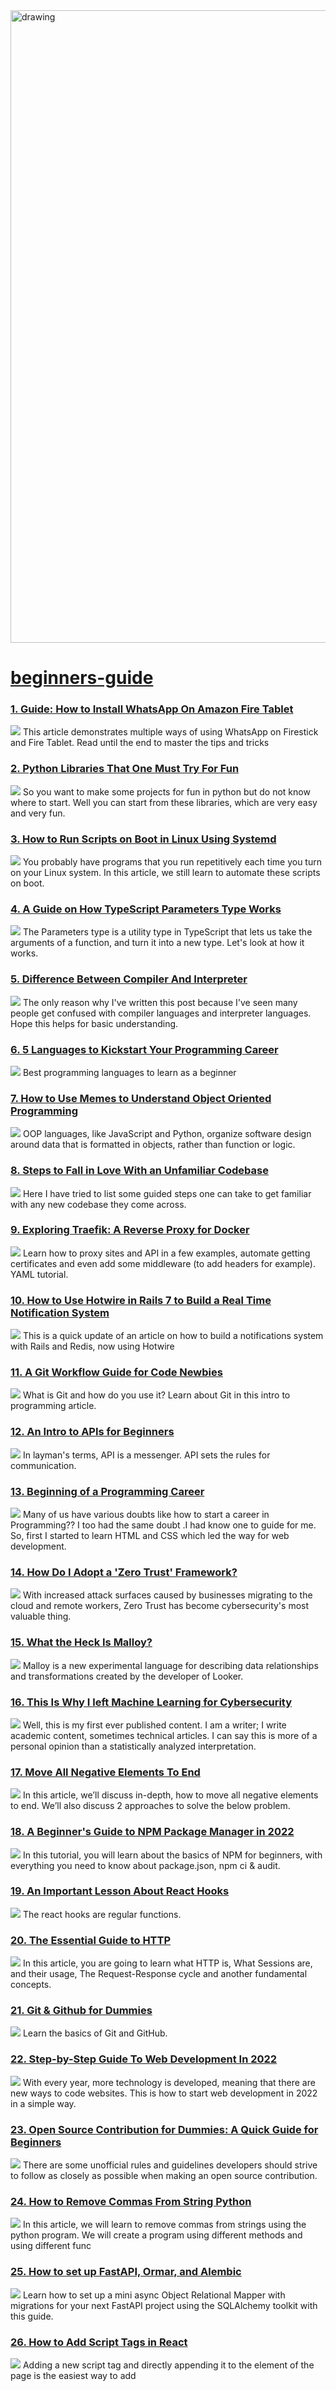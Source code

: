 <img src="https://hackernoon.com/banner-image.png" alt="drawing" width="1012"/>

# [beginners-guide](https://hackernoon.com/tagged/beginners-guide)
### [1. Guide: How to Install WhatsApp On Amazon Fire Tablet](https://hackernoon.com/guide-how-to-install-whatsapp-on-amazon-fire-tablet)
![](https://cdn.hackernoon.com/images/UM0vahDZs0cdlTdUJlczrleocXj1-hl93pn6.jpeg)
This article demonstrates multiple ways of using WhatsApp on Firestick and Fire Tablet. Read until the end to master the tips and tricks

### [2. Python Libraries That One Must Try For Fun](https://hackernoon.com/python-libraries-that-one-must-try-for-fun)
![](https://cdn.hackernoon.com/images/IhwaXpJHotbQjTYSlIjXeTnE7ST2-xv93ijj.jpeg)
So you want to make some projects for fun in python but do not know where to start. Well you can start from these libraries, which are very easy and very fun. 

### [3. How to Run Scripts on Boot in Linux Using Systemd](https://hackernoon.com/how-to-run-scripts-on-boot-in-linux-using-systemd)
![](https://cdn.hackernoon.com/images/fJowWHavL0XT8jKc2lCn9VB199e2-uva3rbh.jpeg)
You probably have programs that you run repetitively each time you turn on your Linux system. In this article, we still learn to automate these scripts on boot.

### [4. A Guide on How TypeScript Parameters Type Works](https://hackernoon.com/a-guide-on-how-typescript-parameters-type-works)
![](https://cdn.hackernoon.com/images/NpN8WH8v6CfA6j7dKAzuoiE5Lit2-2b93ktg.jpeg)
The Parameters type is a utility type in TypeScript that lets us take the arguments of a function, and turn it into a new type. Let's look at how it works.

### [5. Difference Between Compiler And Interpreter ](https://hackernoon.com/difference-between-compiler-and-interpreter-2f3g3yfx)
![](https://cdn.hackernoon.com/drafts/mt1nv2bs3.png)
The only reason why I've written this post because I've seen many people get confused with compiler languages and interpreter languages. Hope this helps for basic understanding. 

### [6. 5 Languages to Kickstart Your Programming Career](https://hackernoon.com/best-programming-languages-to-learn-as-a-beginner)
![](https://cdn.hackernoon.com/images/Ob96Yp8TwHg5X6214eOGP8llXuy1-gb0271g.jpeg)
Best programming languages to learn as a beginner

### [7. How to Use Memes to Understand Object Oriented Programming ](https://hackernoon.com/how-to-use-memes-to-understand-object-oriented-programming)
![](https://cdn.hackernoon.com/images/l8IjwGiKy0f84w69douv81sBfUA2-jva3m4m.jpeg)
OOP languages, like JavaScript and Python, organize software design around data that is formatted in objects, rather than function or logic.

### [8. Steps to Fall in Love With an Unfamiliar Codebase](https://hackernoon.com/steps-to-fall-in-love-with-an-unfamiliar-codebase)
![](https://cdn.hackernoon.com/images/fYccTQOef8SPm5ahUVD4E1NwKuh1-eda3n5x.jpeg)
Here I have tried to list some guided steps one can take to get familiar with any new codebase they come across.

### [9. Exploring Traefik: A Reverse Proxy for Docker](https://hackernoon.com/exploring-traefik-a-reverse-proxy-for-docker)
![](https://cdn.hackernoon.com/images/ZEXO22W1auWOWobkpmnuT1gqiIO2-yg93pbn.jpeg)
Learn how to proxy sites and API in a few examples, automate getting certificates and even add some middleware (to add headers for example). YAML tutorial.

### [10. How to Use Hotwire in Rails 7 to Build a Real Time Notification System](https://hackernoon.com/how-to-use-hotwire-in-rails-7-to-build-a-real-time-notification-system)
![](https://cdn.hackernoon.com/images/eQHzh6rz7ETBHLjs0KzCl1Dooqp2-r393j05.jpeg)
This is a quick update of an article on how to build a notifications system with Rails and Redis, now using Hotwire

### [11. A Git Workflow Guide for Code Newbies](https://hackernoon.com/a-git-workflow-guide-for-code-newbies)
![](https://cdn.hackernoon.com/images/PM9nNoX7cegr2DQOSuSuYP4k6Sd2-1d7z35uq.png)
What is Git and how do you use it? Learn about Git in this intro to programming article.

### [12. An Intro to APIs for Beginners](https://hackernoon.com/an-intro-to-apis-for-beginners-pd4037l2)
![](https://cdn.hackernoon.com/images/uaPC3alJGZYWa8bXdj0MJNXLMDC2-el3335y9.jpeg)
In layman's terms, API is a messenger. API sets the rules for communication.

### [13. Beginning of  a Programming Career](https://hackernoon.com/beginning-of-a-programming-career-yc4a3y9k)
![](https://cdn.hackernoon.com/drafts/1jl3yjo.png)
Many of us have various doubts like how to start a career in Programming?? I too had the same doubt .I had know one to guide for me. So, first I started to learn HTML and CSS which led the way for web development.

### [14. How Do I Adopt a 'Zero Trust'  Framework?](https://hackernoon.com/how-do-i-adopt-the-zero-trust-framework)
![](https://cdn.hackernoon.com/images/M6G22rxQzLTqx37eMqcSVG1Ybvj2-rn93v1k.jpeg)
With increased attack surfaces caused by businesses migrating to the cloud and remote workers, Zero Trust has become cybersecurity's most valuable thing.

### [15. What the Heck Is Malloy?](https://hackernoon.com/what-the-heck-is-malloy)
![](https://cdn.hackernoon.com/images/YmHydCcGCzQzUWBvxb6PtrLtiRg1-ep93l1s.png)
Malloy is a new experimental language for describing data relationships and transformations created by the developer of Looker.

### [16. This Is Why I left Machine Learning for Cybersecurity](https://hackernoon.com/this-is-why-i-left-machine-learning-for-cybersecurity-nhx3z8g)
![](https://firebasestorage.googleapis.com/v0/b/hackernoon-app.appspot.com/o/images%2FdXQWhzkJaPNIsfgin1CWcGchcuY2-m25y317i.jpeg?alt=media&token=202706a5-6993-4691-9931-9b453ac0751e)
Well, this is my first ever published content. I am a writer; I write academic content, sometimes technical articles. I can say this is more of a personal opinion than a statistically analyzed interpretation. 

### [17. Move All Negative Elements To End](https://hackernoon.com/move-all-negative-elements-to-end)
![](https://cdn.hackernoon.com/images/TLXV9U2k5Rgl0vXImGRgveZ1QEm1-pm93oqe.jpeg)
In this article, we’ll discuss in-depth, how to move all negative elements to end. We’ll also discuss 2 approaches to solve the below problem. 

### [18. A Beginner's Guide to NPM Package Manager in 2022](https://hackernoon.com/a-beginners-guide-to-npm-package-manager-in-2022)
![](https://cdn.hackernoon.com/images/RV7pi7rhFfPvU6Z2JzjXQYzBQ3c2-xt93n5o.jpeg)
In this tutorial, you will learn about the basics of NPM for beginners, with everything you need to know about package.json, npm ci & audit.

### [19. An Important Lesson About React Hooks](https://hackernoon.com/an-important-lesson-about-react-hooks)
![](https://cdn.hackernoon.com/images/shN9bGT9UTa4Q1e20wtJrN6azMA3-pya3ilc.jpeg)
The react hooks are regular functions.

### [20. The Essential Guide to HTTP](https://hackernoon.com/the-essential-guide-to-http)
![](https://cdn.hackernoon.com/images/1p27YF7Xt3Oyc7NLefmAScteRfJ2-o73h354h.png)
In this article, you are going to learn what HTTP is, What Sessions are, and their usage, The Request-Response cycle and another fundamental concepts. 

### [21. Git & Github for Dummies](https://hackernoon.com/git-and-github-for-dummies)
![](https://cdn.hackernoon.com/images/hQ098u52DzPm2Y4UITQcQXtLRAk2-8d2535u4.jpeg)
Learn the basics of Git and GitHub.

### [22. Step-by-Step Guide To Web Development In 2022](https://hackernoon.com/step-by-step-guide-to-web-development-in-2022)
![](https://cdn.hackernoon.com/images/6VQht77DCgal6GbDajb8bhrMJdo1-gf036xm.jpeg)
With every year, more technology is developed, meaning that there are new ways to code websites. This is how to start web development in 2022 in a simple way.

### [23. Open Source Contribution for Dummies: A Quick Guide for Beginners](https://hackernoon.com/open-source-contribution-for-dummies-a-quick-gide-for-beginners)
![](https://cdn.hackernoon.com/images/hQ098u52DzPm2Y4UITQcQXtLRAk2-ed036u0.jpeg)
There are some unofficial rules and guidelines developers should strive to follow as closely as possible when making an open source contribution.

### [24. How to Remove Commas From String Python](https://hackernoon.com/how-to-remove-commas-from-string-python)
![](https://cdn.hackernoon.com/images/eQHzh6rz7ETBHLjs0KzCl1Dooqp2-wz93o0y.jpeg)
In this article, we will learn to remove commas from strings using the python program. We will create a program using different methods and using different func

### [25. How to set up FastAPI, Ormar, and Alembic](https://hackernoon.com/how-to-set-up-fastapi-ormar-and-alembic)
![](https://cdn.hackernoon.com/images/M6G22rxQzLTqx37eMqcSVG1Ybvj2-mb233ofq.jpeg)
Learn how to set up a mini async Object Relational Mapper with migrations for your next FastAPI project using the SQLAlchemy toolkit with this guide. 

### [26. How to Add Script Tags in React](https://hackernoon.com/how-to-add-script-tags-in-react)
![](https://cdn.hackernoon.com/images/dNNBDAvxyhdzfKhIWAuPr4PE1Zx1-wb93ldw.jpeg)
Adding a new script tag and directly appending it to the <head> element of the page is the easiest way to add <script> tags in the React app.

### [27. The Complete Web Developer Education Resource List for 2021](https://hackernoon.com/the-complete-web-developer-education-resource-list-for-2021-cs4w338w)
![](https://cdn.hackernoon.com/images/2lCKbVYzfgXONtu7Xpjc3NWBuQr2-dns33kk.jpeg)
This article provides a roadmap and list of great online resources to help you attain the necessary skills to become a great web developer.

### [28. "Code for 15 mins a day" and Other Tips To Become A Better Developer](https://hackernoon.com/code-for-15-mins-a-day-and-other-tips-to-become-a-better-developer-jd7632p2)
![](https://cdn.hackernoon.com/images/2lCKbVYzfgXONtu7Xpjc3NWBuQr2-f81l3200.jpeg)
I've read dozen of articles on how to become a better developer in the past year. So, to share what I've learned, here are 7 ways to become a better developer.

### [29. How to Build a 32-Core Raspberry Pi Cluster From Scratch](https://hackernoon.com/how-to-build-a-32-core-raspberry-pi-cluster-from-scratch)
![](https://cdn.hackernoon.com/images/RLmwLcqcgCQhlcbhuqLdzf7ASis1-3i93owv.jpeg)
How to Build a 32-Core Raspberry Pi Cluster From Scratch

### [30. 10 Fantastic JavaScript Projects for Beginners](https://hackernoon.com/10-fantastic-javascript-projects-for-beginners)
![](https://cdn.hackernoon.com/images/jAe8nDJHWuhNTYfeZVmoqHUgxXz2-4893pmi.jpeg)
Here are 10 Fantastic JavaScript Projects for Beginners.

### [31. How To Become A Machine Learning Practitioner Fast](https://hackernoon.com/how-to-become-a-machine-learning-practitioner-fast)
![](https://cdn.hackernoon.com/images/6AS2LZQ2kqfeGq1d9IpZv3EOcfJ2-cab3jri.jpeg)
Learn machine learning fast in 2022.

### [32. Beginners Guide to Fetch API](https://hackernoon.com/beginners-guide-to-fetch-api-qev31ag)
![](https://cdn.hackernoon.com/images/3nhao37bBEfHA9RTQ0WNVWfXPD02-16p31l9.jpeg)
This is not the same average blog post you have seen on many sites. This is something new and amazing. 

### [33. An Introduction on Arch Linux Pacman for Beginners](https://hackernoon.com/an-introduction-on-arch-linux-pacman-for-beginners)
![](https://cdn.hackernoon.com/images/fJowWHavL0XT8jKc2lCn9VB199e2-hv93rud.jpeg)
Need help learning about Linux's pacman? Look no further. Here's everything you need to know. 

### [34. Vertically Centering Text and HTML Elements With CSS](https://hackernoon.com/vertically-centering-text-and-html-elements-with-css)
![](https://cdn.hackernoon.com/images/NpN8WH8v6CfA6j7dKAzuoiE5Lit2-ji93od7.jpeg)
Learn how to vertically center text and HTML elements with CSS.

### [35. 5 Programming Languages To Kickstart your Software Development Career in 2022](https://hackernoon.com/5-programming-languages-to-kickstart-your-software-development-career-in-2022)
![](https://cdn.hackernoon.com/images/q4jUepDWV5h0iWw9JO2xESWTeNz1-r8138bc.jpeg)
5 Programming Languages To Learn In 2022. Python is in the boom, mainly due to Data Science and Machine Learning.

### [36. Road To Front- End Developer in 2023](https://hackernoon.com/road-to-front-end-developer-in-2023)
![](https://cdn.hackernoon.com/images/UvRFeQfNAHfRmWtHpo94jvssVGG3-tc92k4e.jpeg)
To become a good frontend developer, you must be aware of the importance of frontend development and its role in creating websites and web applications.

### [37. Learning Python Functions By Creating a Simple Project](https://hackernoon.com/learning-python-functions-by-creating-a-simple-project)
![](https://cdn.hackernoon.com/images/whVRkxiEF6MsL8At1v5fkTAL1AF3-bl92cae.jpeg)
Functions are key elements of programming. In the first half of this post, we will explain what Python functions are, how to define them, and how to call them.

### [38. Power Up Your Logging in Node.js](https://hackernoon.com/power-up-your-logging-in-nodejs)
![](https://cdn.hackernoon.com/images/9u6FwQhzjdOYa0Qc5R7bA7IyYAR2-7x93glv.jpeg)
Power up your logging and build good developer habits. As your codebase grows you'll need to debug it more easily and one tool is logging.

### [39. Code Faster: 12 VS Code Shortcuts](https://hackernoon.com/code-faster-12-vs-code-shortcuts)
![](https://cdn.hackernoon.com/images/mAItCJAJYNOm6v8esblAzdtCmmh1-m903nj5.jpeg)
Here are 12 VS code shortcuts to help code faster.

### [40. What Is Cloudwatch Embedded Metrics?](https://hackernoon.com/what-is-cloudwatch-embedded-metrics)
![](https://cdn.hackernoon.com/images/TlU0qyilehYV4XrjqgkglSwSK413-j0a3qqt.jpeg)
I can’t believe not many people are talking about this AWS feature. It’s a game changer!

### [41. Replace the Placeholders in a Text With the Values of the Object](https://hackernoon.com/replace-the-placeholders-in-a-text-with-the-values-of-the-object)
![](https://cdn.hackernoon.com/images/2jqChkrv03exBUgkLrDzIbfM99q2-8u92a9c.jpeg)
Tutorial on how to easily replace 1 line of code placeholder in any text with value of an object.

### [42. Building a Solana Wallet Generator with React](https://hackernoon.com/building-a-solana-wallet-generator-with-react)
![](https://cdn.hackernoon.com/images/i7v7PgAY6gVvOdyUcry2bx970OO2-06d31oh.jpeg)
In this tutorial, we would successfully develop a Solana wallet-generating web application with basic capabilities. 

### [43. Beginner's Guide to Email Marketing ](https://hackernoon.com/beginners-guide-to-email-marketing)
![](https://cdn.hackernoon.com/images/PnIaV6z68NQjYJD8JIsF1ggvvBu2-5da3m9j.jpeg)


### [44. Content Marketing: A Quick Guide for Beginners](https://hackernoon.com/content-marketing-a-quick-guide-for-beginners)
![](https://cdn.hackernoon.com/images/2bL8Ve2IGiP0vEziDpWY80JjirD2-50a385g.jpeg)
Creating effective content is a big challenge for many businesses. Discover how you can create an effective content marketing strategy.

### [45. A Simple Introduction to Arrays In JavaScript](https://hackernoon.com/a-simple-introduction-to-arrays-in-javascript)
![](https://cdn.hackernoon.com/images/MUo6MihNAVUIcUvRBbcToKZ7MKh1-5793p3p.jpeg)
Arrays are one of the most used Data Structures in JavaScript and pretty much any language. 

### [46. DEX's And AMM's Fuel DeFi Growth](https://hackernoon.com/dexs-and-amms-fuel-defi-growth)
![](https://cdn.hackernoon.com/images/0occow2Rm7Zauw41hUhjTOc8N7C2-ga93sng.jpeg)
Further advancements in blockchain technology drive the rise of decentralized financial technology (DFT). 

### [47. How to Find Insecure MongoDB Connection Strings in Public GitHub Repositories](https://hackernoon.com/how-to-find-insecure-mongodb-connection-strings-in-public-github-repositories)
![](https://cdn.hackernoon.com/images/fJowWHavL0XT8jKc2lCn9VB199e2-sg93l3n.jpeg)
A guide on how to protect yourself and your projects while on Github. 

### [48. How to Build a Python Interpreter Inside ChatGPT](https://hackernoon.com/how-to-build-a-python-interpreter-inside-chatgpt)
![](https://cdn.hackernoon.com/images/P7jnq3Kk3PT3VfkxmibYk6Dimgl1-nzl3ovr.png)
You don't need an interpreter anymore!

### [49. How To Learn Ruby on Rails](https://hackernoon.com/how-to-learn-ruby-on-rails-n9163w7x)
![](https://firebasestorage.googleapis.com/v0/b/hackernoon-app.appspot.com/o/images%2FEgZmQfwcdgPufCLcwJmSyMs42r63-1a3q3wkf.jpeg?alt=media&token=18a50d73-def4-4d6e-a58a-6383273942b2)
How to get around in your first Rails projects

### [50. Downloading Data as a File with Alpine.js](https://hackernoon.com/downloading-data-as-a-file-with-alpinejs)
![](https://cdn.hackernoon.com/images/2jqChkrv03exBUgkLrDzIbfM99q2-go929jz.jpeg)
A quick demonstration of using JavaScript to download ad hoc data.

### [51. Write your own E2E Test Scripts for Playwright & Puppeteer](https://hackernoon.com/write-your-own-e2e-test-scripts-for-playwright-and-puppeteer)
![](https://cdn.hackernoon.com/images/LvVvyEgHvdT7kkAl1bHBFqbvkqw2-g293hqd.jpeg)
A few tricks to quickly craft reliable E2E tests with Playwright and Puppeteer

### [52. How to Create a Custom State Management Library With React Hooks and Context API](https://hackernoon.com/how-to-create-a-custom-state-management-library-with-react-hooks-and-context-api)
![](https://cdn.hackernoon.com/images/eQHzh6rz7ETBHLjs0KzCl1Dooqp2-2f93qyg.png)
In this article, I will introduce the React Context API for state management and create a similar solution as Redux without using a third-party library.

### [53. Why Pandas Hinder You From  Perfecting Programming Skills](https://hackernoon.com/why-pandas-hinder-you-from-perfecting-programming-skills-lxd3t28)
![](https://firebasestorage.googleapis.com/v0/b/hackernoon-app.appspot.com/o/images%2FPlkBsmRfexdaQpDwyOBCVClP5au2-5w2522o7.png?alt=media&token=a4928ec8-5711-4836-835d-62f70bccb79f)
Python’s popularity is growing the quickest among programming languages. This means more and more employers are looking for developers, data scientists and analysts that know how to program Python and take advantage of its many open source libraries. If you just started learning Python or are aiming to start anytime soon, then you most probably benefit from checking out the three tips listed in this article. They will speed up your learning process and will help you become a savvy Python developer.

### [54. Getting Started With Rego](https://hackernoon.com/getting-started-with-rego)
![](https://cdn.hackernoon.com/images/ZKUg5ZIgTRdBw449NTWjUdrjwvG3-hu939o9.jpeg)
For engineers that are used to imperative languages like Javascript or Python, Rego can look a bit foreign. Here's a few tips for getting started.

### [55. Experimenting With Sapling, the New Git Client From Meta](https://hackernoon.com/experimenting-with-sapling-the-new-git-client-from-meta)
![](https://cdn.hackernoon.com/images/2jqChkrv03exBUgkLrDzIbfM99q2-r592bz6.jpeg)
Sapling is a new source control system developed by Meta. Working with stacked PRs in sapling is a pleasure. And it works well with GitHub's Review UI. 

### [56. How to Build a Github User Finder App With Next.js & Tailwind CSS](https://hackernoon.com/how-to-build-a-github-user-finder-app-with-nextjs-and-tailwind-css)
![](https://cdn.hackernoon.com/images/Y0kXG115Z7VorP4rguIGxwn3FoD3-gh93mx7.jpeg)
In this project, we are going to build GitHub user Search App using Github API. We will design the UI of the app using Tailwind CSS with Next.js as a framework.

### [57. Why Use the Pressable Component Over the Touchable Components](https://hackernoon.com/why-use-the-pressable-component-over-the-touchable-components)
![](https://cdn.hackernoon.com/images/2jqChkrv03exBUgkLrDzIbfM99q2-5d92ary.jpeg)
A definitive guide on when you should use the Pressable component and when you should (or shouldn't) use the Touchable components.

### [58. 6 Biggest Mistakes With The CSS Grid](https://hackernoon.com/6-biggest-mistakes-with-the-css-grid-d4e3uqu)
![](https://firebasestorage.googleapis.com/v0/b/hackernoon-app.appspot.com/o/images%2FofFClF1MZGehnwNrJGwT3HN0EZ32-lbbm3yt1.webp?alt=media&token=b265385c-3770-4dbd-b5b0-0a84c8b07340)
Introduction

### [59. Understanding Programming Fundamentals: Variables, Operators, Control Structures](https://hackernoon.com/understanding-programming-fundamentals-variables-operators-control-structures)
![](https://cdn.hackernoon.com/images/VBeaKaUetGNuA9E5fogXu3jhgZE2-j392bbl.jpeg)
Fundamental building blocks that one must give emphasized first who is just getting started on learning how to code.

### [60. 3 Free Python Courses For Beginners: 2020 Edition](https://hackernoon.com/3-free-python-courses-for-beginners-2020-edition-j7c23y3u)
![](https://images.unsplash.com/photo-1553470861-71372491e886?ixlib=rb-1.2.1&q=80&fm=jpg&crop=entropy&cs=tinysrgb&w=1080&fit=max&ixid=eyJhcHBfaWQiOjEwMDk2Mn0)
If you are looking for the best Free Python courses that you can use to expand your Python knowledge, you have come to the right place! If you aren’t sure that you are ready to step into the world of Python, be sure to check out the 6 Things To Know Before You Start Learning Python to make sure that you are starting in the right place.


### [61. How to Use Splice in JavaScript: Understanding the Array Method](https://hackernoon.com/how-to-use-splice-in-javascript-understanding-the-array-method)
![](https://cdn.hackernoon.com/images/vJZjNRXjG5OwQ3VPCR4tScyGSEC3-0q93ufn.jpeg)
The splice Javascript Array method changes the content of an array by deleting or replacing an existing element or adding a new element in place.


### [62. Learn the Fundamentals of React JS: A Guide for Beginners](https://hackernoon.com/learn-the-fundamentals-of-react-js-a-guide-for-beginners)
![](https://cdn.hackernoon.com/images/MmqqCSNi0kSZbsltTFAwEGQLKzN2-wh93eb6.jpeg)
This guide explains the basic fundamentals of ReactJS such as how it works with JavaScript which many beginners may find helpful as they learn the language.

### [63. HTTP For Beginners - Part 1: Definitions](https://hackernoon.com/a-beginners-guide-to-http-part-1-definitions)
![](https://cdn.hackernoon.com/images/l8IjwGiKy0f84w69douv81sBfUA2-0c93mpz.jpeg)
In this article, I'll cover HTTP terms, tools, and the structure of HTTP messages. 

### [64. How to Solve the Python Memory Error](https://hackernoon.com/how-to-solve-the-python-memory-error)
![](https://cdn.hackernoon.com/images/eC7utbILBKZVUqT8ATSa3GQ9vLZ2-kj93mbb.jpeg)
A memory error occurs when an operation runs out of memory. It’s most likely because you’re using a 32-bit Python version.

### [65. Developing and Deploying Smart Contracts With Foundry & Openzeppelin: A Guide](https://hackernoon.com/developing-and-deploying-smart-contracts-with-foundry-and-openzeppelin-a-guide)
![](https://cdn.hackernoon.com/images/Pag22dDowMftWpOYNEh2VnQtjy63-3b92rjb.jpeg)
Getting started with Foundry by developing, testing, deploying, and verifying your smart contracts with Foundry

### [66. 8 CSS Properties to Know if You are a Beginner ](https://hackernoon.com/8-css-properties-to-know-if-you-are-a-beginner-wv2233zg)
![](https://cdn.hackernoon.com/images/2lCKbVYzfgXONtu7Xpjc3NWBuQr2-cyj33rt.jpeg)
8 CSS Properties to know if you are a beginner.


### [67. The Command Line: A Comprehensive Guide](https://hackernoon.com/the-command-line-a-comprehensive-guide)
![](https://cdn.hackernoon.com/images/cPKBkmirofPe9l3sgbPBAqdKwGF3-p8a2cms.jpeg)
There are many good arguments for getting used to the command line interface (CLI).

### [68. A Guide to Self-Hosting Your Own Website Analytics With Umami](https://hackernoon.com/a-guide-to-self-hosting-your-own-website-analytics-with-umami)
![](https://cdn.hackernoon.com/images/QepJZAyLUDcMpCXcZjnWeHJM7ad2-3693t8p.jpeg)
Self-host your own website analytics with Umami.

### [69. A Guide on Staking the Axie Infinity Sidechain](https://hackernoon.com/a-guide-on-staking-the-axie-infinity-sidechain)
![](https://cdn.hackernoon.com/images/4jLd9wAdOWQW3iTiKFVy3oWadmu1-qy039vr.png)
This is a complete guide for those who play Axie infinity and know it well BUT also for complete beginners with no previous knowledge of staking and Axie Tokens

### [70. What You Can Learn From a Young Developer's Missteps ](https://hackernoon.com/what-you-can-learn-from-a-young-developers-missteps-ie363e73)
![](https://firebasestorage.googleapis.com/v0/b/hackernoon-app.appspot.com/o/images%2F2umQ17StTnbgRlfbVPUAdLKip1Z2-or183wtr.jpeg?alt=media&token=23954905-f0cc-4062-b2fa-5f181567895f)
Shaun an 18-year adult who just got Internet-connected at his home. Having enthusiasm about the engineering of electronic devices and how the technology works. Exploring the vast Internet universe he quickly discovered the person who develops a program for a computer and machines is a software engineer. Perhaps, the boy didn’t have an idea, software engineering was just a leaf in a tree of technology. Having too few options to study technology he start studying Computer Engineering in his nearby college denying the fact that the field contains a majority of Mathematics, Physics, and Chemistry where Shaun was always lacking behind at his school days.

### [71. This Is How Easy it Is to Read and Display Images](https://hackernoon.com/this-is-how-easy-it-is-to-read-and-display-images)
![](https://cdn.hackernoon.com/images/IhwaXpJHotbQjTYSlIjXeTnE7ST2-vkc3k5r.jpeg)
Working with images is more and more popularized; we are going to take dive into this field, first with the basics and starting with an open CV library. 

### [72. Use Github Pages to Create a Portfolio Website with Custom Domain ](https://hackernoon.com/use-github-pages-to-create-a-portfolio-website-with-custom-domain)
![](https://cdn.hackernoon.com/images/jwVTL7uSEHWwASBwbAaULWbCbnI2-0193r4y.jpeg)
How to make a simple professional portfolio for beginner developers. Perfect for finding a tech job to help you stand out from other applicants. 

### [73. Creating a Single Page Modular App Architecture Using Pure HTML, CSS & Javascript](https://hackernoon.com/creating-a-single-page-modular-app-architecture-using-pure-html-css-and-javascript)
![](https://cdn.hackernoon.com/images/ZuuM3fSjXmf2oETrekt5pezKail2-4yn3pvc.jpeg)
In this tutorial, you will learn about SfNav, a web component, which allows you to architect HTML applications in a modular fashion. 

### [74. Become a UX Wizard With These Simple Tips for Beginner Designers](https://hackernoon.com/become-a-ux-wizard-with-these-simple-tips-for-beginner-designers)
![](https://cdn.hackernoon.com/images/tkrQlHa3rzMIodIxifgaPQzmuNi2-rzi3ocx.png)
Taking the first step towards something new is never easy.

### [75. Amending and Updating a Git Commit](https://hackernoon.com/amending-and-updating-a-git-commit)
![](https://cdn.hackernoon.com/images/NpN8WH8v6CfA6j7dKAzuoiE5Lit2-hg93oqc.jpeg)
Now, you can easily update your commit messages by simply adding --amend to your git command.

### [76. RTK for the useReducer Hook: A Guide](https://hackernoon.com/rtk-for-the-usereducer-hook-a-guide)
![](https://cdn.hackernoon.com/images/eQHzh6rz7ETBHLjs0KzCl1Dooqp2-pr93q3i.jpeg)
So, in the basic scenario when there are no needs in the redux, I will only use the hook itself without heavy libraries just for the small feature.

### [77. React Context API login example using FaceIO for face authentication.](https://hackernoon.com/react-context-api-login-example-using-faceio-for-face-authentication)
![](https://cdn.hackernoon.com/images/htVjKcTLFYes7Isse0vYEolH3GF2-v292q0a.jpeg)
React.js, typescript tutorial showing how to add facial recognition to a website using FaceIO.

### [78. How to Delete Your Reddit Account](https://hackernoon.com/how-to-delete-your-reddit-account)
![](https://cdn.hackernoon.com/images/eQHzh6rz7ETBHLjs0KzCl1Dooqp2-4193pho.jpeg)
The first step is obvious: go to Reddit and make sure that you’re logged into the account you want to be deleted.

### [79. 5 Excel Features That Can Grow Your Net Worth in No Time](https://hackernoon.com/5-excel-features-that-can-grow-your-net-worth-in-no-time)
![](https://cdn.hackernoon.com/images/jAe8nDJHWuhNTYfeZVmoqHUgxXz2-1i93ppy.jpeg)
Excel is not only an accounting tool, but also an amazing personal finance tool.

### [80. How to Fix the "Detached HEAD" State in Git](https://hackernoon.com/how-to-fix-the-detached-head-state-in-git)
![](https://cdn.hackernoon.com/images/cPKBkmirofPe9l3sgbPBAqdKwGF3-b392ems.jpeg)
Git commits are immutable—meaning you can create new ones, but what’s already inside will never be changed.

### [81. API Testing Tutorial: A Complete Guide to Beginners](https://hackernoon.com/api-testing-tutorial-a-complete-guide-to-beginners)
![](https://cdn.hackernoon.com/images/zHdHBEH1IkdiU7bxeo1GQkasIO22-wy93oh3.jpeg)
New to API testing? This tutorial will show you everything you need to start, from understanding what an API is to using popular tools to make testing easier. 

### [82. The Ultimate List of Web 3 Learning Resources for Beginners](https://hackernoon.com/the-ultimate-list-of-web-3-learning-resources-for-beginners)
![](https://cdn.hackernoon.com/images/ugoTV1vwcgR4mN8MMDUUN4vt6p02-es93ty1.jpeg)
A complete lists of resources to help you get started in the Web3 and crypto world.

### [83. Node Version Manager (NVM): How to Install and Use (Step-by-Step Guide)](https://hackernoon.com/node-version-manager-nvm-how-to-install-and-use-step-by-step-guide)
![](https://cdn.hackernoon.com/images/Jk8jZv20G2YYWf6AjGNu4ZTL25c2-hj93ptb.jpeg)
In this article, I will tell you how to install Node Version Manager (NVM) on your computer step by step in a more optimal way.

### [84. How to Build Your Own Discord Bot with Discord.js (v13) 🤖](https://hackernoon.com/how-to-build-your-own-discord-bot-with-discordjs-v13-k88l35xh)
![](https://cdn.hackernoon.com/images/hQ098u52DzPm2Y4UITQcQXtLRAk2-vr2035gq.jpeg)
Learn how to use the updated discord.js library and make your own Discord bot.

### [85. Algorithms for Beginners: Bubble Sort in JavaScript](https://hackernoon.com/algorithms-for-beginners-bubble-sort-in-javascript-2nm23vpw)
![](https://images.unsplash.com/photo-1547190027-9156686aa2f0?ixlib=rb-1.2.1&q=80&fm=jpg&crop=entropy&cs=tinysrgb&w=1080&fit=max&ixid=eyJhcHBfaWQiOjEwMDk2Mn0)
Algorithms are a fundamental part of software and coding. Algorithm is this fun buzzword that makes something sound really complicated and cool. I’d like to point out that an “algorithm” literally is just a way of doing something; it’s just a process. Nonetheless Algorithms and Data-Structures are a core part of software because at the end of the day you are just working with data. Data needs to be organized for it to be meaningful just like the letters on this page. Atwh and whAt have the same letters but the latter has meaning because of the organization. 

### [86. Removing Single Line Comments: Python for Beginners](https://hackernoon.com/removing-single-line-comments-python-for-beginners)
![](https://cdn.hackernoon.com/images/BJ5EBqiScSRiuFz3a13c8bHN4z02-k992p1v.jpeg)
This article is about removing single line comments from text. 

### [87. A Beginner's Guide to BFS and DFS in JavaScript](https://hackernoon.com/a-beginners-guide-to-bfs-and-dfs-in-javascript)
![](https://cdn.hackernoon.com/images/XlA9cknHGBbfyNT6GHhk5MAt5Qz1-q0b3pzd.jpeg)
Learn BFS and DFS, powerful algorithms to traverse and search data structures. Examples and step-by-step JavaScript code included.

### [88. How to Add an Announcement Banner to your React Navbar](https://hackernoon.com/how-to-add-an-announcement-banner-to-your-react-navbar)
![](https://cdn.hackernoon.com/images/ZuuM3fSjXmf2oETrekt5pezKail2-zpl3p2s.jpeg)


### [89. How to Get Started with Fullstack App Development](https://hackernoon.com/how-to-get-started-with-fullstack-app-development-n89o37vz)
![](https://cdn.hackernoon.com/images/MkYWEkfETgMXANOSyXGGAUFkNQA3-xm5h36hk.jpeg)
Are you a beginner starting a new full-stack project? Let's go through the basic terms such as user interface, API, storage, and database and how they work.

### [90. Understanding Chrome V8 - Chapter 24: How does V8 Describe Your JavaScript Function](https://hackernoon.com/understanding-chrome-v8-chapter-24-how-does-v8-describe-your-javascript-function)
![](https://cdn.hackernoon.com/images/ch5XBFpd9NU6CWx3O4zoVROt0pm1-nwa3j56.jpeg)
"Let's Understand Chrome V8" are serial technology articles that explain the V8 code, it covers many V8 kernel functions and fundamentals.

### [91. How to Power Up Your Logging in JavaScript](https://hackernoon.com/how-to-power-up-your-logging-in-javascript)
![](https://cdn.hackernoon.com/images/9u6FwQhzjdOYa0Qc5R7bA7IyYAR2-sj93gzk.png)
Power up your logging and build good developer habits. As your codebase grows you'll need to debug it more easily and one tool is logging.

### [92. Introduction to Git: Basic Commands Everyone Should Know](https://hackernoon.com/introduction-to-git-basic-commands-everyone-should-know-c53e31sr)
![](https://cdn.hackernoon.com/images/9S1vwdm8BSSIM68NViog8lnaQPi2-8t3v210e.jpeg)
In the previous article, we talked about the basic concepts of Git every developer should know. In this article, I will be explaining to you what Git is, and the basic commands to get you up and running. Let’s get started!

### [93. Cache: Everything You Need to Know](https://hackernoon.com/cache-everything-you-need-to-know)
![](https://cdn.hackernoon.com/images/diz7g6pDlXeBKWZ91ORSwWcGk8e2-oq93mze.jpeg)
In a world where websites need to be fast and everyone shouts to optimize everything, there is one thing which is always mentioned: "cache".

### [94. Let’s Understand Chrome V8 — Chapter 8: V8 Interpreter Ignition](https://hackernoon.com/lets-understand-chrome-v8-chapter-8-v8-interpreter-ignition)
![](https://cdn.hackernoon.com/images/ch5XBFpd9NU6CWx3O4zoVROt0pm1-zg93jaw.jpeg)
"Let's Understand Chrome V8" is serial technology articles that explain the V8 code, it covers many V8 kernel functions and fundamentals.

### [95. Application Programming Interface (API): What it is and How to Use it](https://hackernoon.com/application-programming-interface-api-what-it-is-and-how-to-use-it-134z33ou)
![](https://hackernoon.com/images/9S1vwdm8BSSIM68NViog8lnaQPi2-vve13mx.jpeg)
APIs are less like USB ports or fire hoses than they are as a person at a help desk in a foreign country. An API will not give you all of a program’s information or code (like a fire hose), because what would stop you from replicating the entire code base? Instead, an API provides you with data its programmers have made available to outside users. Even so, you have to know the language and ask the right questions to do anything with this data.

### [96. Git Stash - Everything You Need to Know About Stashing Changes in Git](https://hackernoon.com/git-stash-everything-you-need-to-know-about-stashing-changes-in-git)
![](https://cdn.hackernoon.com/images/NpN8WH8v6CfA6j7dKAzuoiE5Lit2-sv93p9m.jpeg)
Sometimes, when we are making changes to a project in git, we realize we suddenly need to revert back to the last clean working directory version of our project

### [97. HTML + CSS Practice Project: Website Slicing](https://hackernoon.com/html-css-practice-project-website-slicing)
![](https://cdn.hackernoon.com/images/cPKBkmirofPe9l3sgbPBAqdKwGF3-h592dvl.jpeg)
Here we will leave JS challenges for later, and we will focus on integrating the visual part of the frontend in a simple project.

### [98. Five Lessons Learned After Five Years In The Workforce](https://hackernoon.com/five-lessons-learned-after-five-years-in-the-workforce)
![](https://cdn.hackernoon.com/images/ARCWTrgYpoc531106B2eMedWoT42-zb93jza.jpeg)
The workforce is different from anything in education. Of all the differences here are five lessons learned after half a decade since the author's graduation.

### [99. How To Start Learning HTML And CSS3](https://hackernoon.com/how-to-start-learning-html-and-css3-k5873y1o)
![](https://images.unsplash.com/photo-1544256718-3bcf237f3974?ixlib=rb-1.2.1&q=80&fm=jpg&crop=entropy&cs=tinysrgb&w=1080&fit=max&ixid=eyJhcHBfaWQiOjEwMDk2Mn0)
Attention...

### [100. ImageBank: An Easy Display Solution for Sharing a Large Number of Images](https://hackernoon.com/imagebank-an-easy-display-solution-for-sharing-a-large-number-of-images)
![](https://cdn.hackernoon.com/images/kOGh8yb1TiVOy67Rvji043cXEXj1-84a3snc.jpeg)
What I wanted to be able to do is just mass upload and display some of these images in an easy-to-use fashion...

### [101. Understanding Tasks, BackgroundWorkers, and Threads](https://hackernoon.com/understanding-tasks-backgroundworkers-and-threads)
![](https://cdn.hackernoon.com/images/FA4UT4FgGUfOjEjkcSYA2tYPEyG2-7q93orh.jpeg)
In C# we have access to Tasks, Threads, or BackgroundWorkers. In this article, we will explore how each one operates at a high level.

### [102. How to Quickly Build an Admin Panel With Rails7 and Infold](https://hackernoon.com/how-to-quickly-build-an-admin-panel-with-rails7-and-infold)
![](https://cdn.hackernoon.com/images/3x48XNxOCHRpwU5sn6IcIUxngmw1-1z92och.jpeg)
Infold is a scaffold code generator for CRUD applications, such as an Admin panel with Rails7. This article explains how to use Gem in a tutorial format.

### [103. Flexbox Guide For Beginners](https://hackernoon.com/flexbox-guide-for-beginners-7c7z3vnd)
![](https://cdn.hackernoon.com/drafts/e01893vou.png)
Flexboxes gives web developers control over the location of elements, and their alignment inside the container. This allows you to align the elements vertically and horizontally; change the order of their appearance; set the direction in which all the elements are laid out, and much more.

### [104. Lifting the Veil on Programming Fundamentals: Languages, Syntax, Statements](https://hackernoon.com/lifting-the-veil-on-programming-fundamentals-languages-syntax-statements)
![](https://cdn.hackernoon.com/images/VBeaKaUetGNuA9E5fogXu3jhgZE2-nl92bg8.jpeg)
Different types of programming languages based on their levels and type security alongside syntax, generally reserved keywords, statements, etc.

### [105. Creating a Simple Diagram by Using Elkjs and React Flow](https://hackernoon.com/creating-a-simple-diagram-by-using-elkjs-and-react-flow)
![](https://cdn.hackernoon.com/images/1uYRDo5cMeRVshMyvLCC2YgVB8E2-y093o1r.png)
In this article, we will look at the process of building a diagram with the help of Elkjs and React Flow libraries. 

### [106. Top 10 Wargames Sites for Learning, Practice, or Just for Fun](https://hackernoon.com/top-10-wargames-sites-for-learning-practice-or-just-for-fun-bp1n3t2x)
![](https://firebasestorage.googleapis.com/v0/b/hackernoon-app.appspot.com/o/images%2Fp4L57crmEaTy3DvDgkp2hgwJqci1-dec623er.jpeg?alt=media&token=16afdcbf-0bb3-410b-af34-072769501356)
Wargames sites offer hacking challenges on different categories like cryptographic, cracking, steganography, programming, Linux and Windows knowledge, logic, math and science. The difficulty of the challenges vary as well.

### [107. HTTP For Beginners - Part 2: Responses](https://hackernoon.com/http-for-beginners-part-2-responses)
![](https://cdn.hackernoon.com/images/l8IjwGiKy0f84w69douv81sBfUA2-ku93m72.jpeg)
In this part of the series, I'll demonstrate generating HTTP responses from a simple Node.js Express server.

### [108. Sorting an Array in JavaScript: A Beginner's Guide](https://hackernoon.com/sorting-an-array-in-javascript-a-beginners-guide)
![](https://cdn.hackernoon.com/images/RX8xMnl8Q5fsB6oGTIzeeX6BLfh1-dga2k5n.jpeg)
In short, the Javascript sort() method is an incredibly useful way to organize an array, whether you’re sorting numbers, strings, or objects. 

### [109. A Guide to Understanding Benchmarks, Baselines, and Golden Images](https://hackernoon.com/a-guide-to-understanding-benchmarks-baselines-and-golden-images)
![](https://cdn.hackernoon.com/images/arOEA250XOTS0bUETvCSvCN6Vcq1-pl93s5d.jpeg)
Understanding what Benchmarks, Baselines & Golden images are as well as how they work together is an important concept.  

### [110. Poking around Chrome Extensions](https://hackernoon.com/poking-around-chrome-extensions-508j3yxn)
![](https://cdn.hackernoon.com/drafts/b64y73y9v.png)
If you want to learn how to do Chrome Extensions, then one under-appreciated way of learning is to poke your nose into other people's extensions!

### [111. Artificial Intelligence (AI) VS Machine Learning (ML) - A Beginner's Guide](https://hackernoon.com/artificial-intelligence-ai-vs-machine-learning-ml-a-beginners-guide)
![](https://cdn.hackernoon.com/images/4DEZ3I9NeEYl1VAoqXMD2HiUESS2-4893p2k.jpeg)
If you are new to the AI and ML world, this guide is for you to clear the doubts between both domains. 

### [112. 5 Tips and Tricks I Use To Code 3 Times Faster ](https://hackernoon.com/5-tips-and-tricks-i-use-to-code-3-times-faster-b9l349l)
![](https://cdn.hackernoon.com/images/JESzKual0BTRbyLEZ1aW9hx1DUp1-5w5e34iv.jpeg)
Here are my 5 tips and trick I use to code 3 times faster. Find out how you can start earning more money and save your precious time.

### [113. I Want To Become A Developer. Where Do I Start?](https://hackernoon.com/i-want-to-become-a-developer-where-do-i-start-ud7s320h)
![](https://cdn.hackernoon.com/images/2lCKbVYzfgXONtu7Xpjc3NWBuQr2-kzj32d2.jpeg)
Starting out as a developer is hard. In this article, I share 5 beginner tips with you that will help make your life easier when you're first starting out.

### [114. A Guide for Beginner Programmer on Using Git in a Team](https://hackernoon.com/a-guide-for-beginner-programmer-on-using-git-in-a-team)
![](https://cdn.hackernoon.com/images/cPKBkmirofPe9l3sgbPBAqdKwGF3-7wa2d34.jpeg)
When you start programming, you’ll immediately hear that you should learn Git. 

### [115. Why Should I Use Nodemailer to Send Emails?](https://hackernoon.com/why-should-i-use-nodemailer-to-send-emails)
![](https://cdn.hackernoon.com/images/M6G22rxQzLTqx37eMqcSVG1Ybvj2-zp93vai.jpeg)
A useful guide on how to use Nodemailer to send emails.

### [116. What is Artificial Intelligence](https://hackernoon.com/what-is-artificial-intelligence)
![](https://cdn.hackernoon.com/images/eC7utbILBKZVUqT8ATSa3GQ9vLZ2-ag038ln.jpeg)
Building an AI system is a complex process of reverse engineering human traits and capabilities in a machine and then leveraging its computing strength...

### [117. 4 Tips to Easily Ask for Help from Others in an Online Coding Community](https://hackernoon.com/4-tips-to-easily-ask-for-help-from-others-in-an-online-coding-community)
![](https://cdn.hackernoon.com/images/PM9nNoX7cegr2DQOSuSuYP4k6Sd2-vz035zw.jpeg)
Some helpful tips that can help you effectively ask questions to members of an online coding community.

### [118. How to Explain ZK Proofs to Someone New](https://hackernoon.com/how-to-explain-zk-proofs-to-someone-new)
![](https://cdn.hackernoon.com/images/an-electronic-book-clfsoet56000201s65chj09g6.png)
a16z Crypto explains ZK Rollups.

### [119. Is Terraform Still Useful?](https://hackernoon.com/is-terraform-still-useful)
![](https://cdn.hackernoon.com/images/TRfLZTfY0iQlUwTuR1DpxsVcOju2-pqe2hsa.jpeg)
Terraform is an agentless infrastructure tool used mainly by DevOps for infrastructure management. Find out why you should use Terraform for infrastructure.

### [120. Text Editor vs IDE: Which is Best for Beginner Programmers?](https://hackernoon.com/text-editor-vs-ide-which-is-best-for-beginner-programmers-7mae315u)
![](https://cdn.hackernoon.com/images/AMNSIiXSxkgBWCkJyq0JgewENd03-k34d236r.jpeg)
As a newbie coder, using a text editor is preferable because when we use a text editor, we learn many things. On the other hand, an IDE makes it easy to code.

### [121. Nullish Coalescing and Optional Chaining Operators](https://hackernoon.com/nullish-coalescing-and-optional-chaining-operators-0po3tgf)
![](https://firebasestorage.googleapis.com/v0/b/hackernoon-app.appspot.com/o/images%2FtrOMnxo5DwV4FvAYLPyCZiQide92-9r53ywz.jpeg?alt=media&token=83daed8a-6c52-4511-888c-730574788be2)
Nullish Coalescing operator ( ?? )

### [122. Hadoop for Hoops: Explore the Whole Ecosystem and to Know How It Really Works](https://hackernoon.com/hadoop-for-hoops-explore-the-whole-ecosystem-and-to-know-how-it-really-works-s32t32vn)
![](https://cdn.hackernoon.com/drafts/gy1de3ymz.png)
Technological evolution has changed the landscape, everything which we feel and hear today is revolving around some of the modern technology. This technology involves Artificial Intelligence, big data, cloud computing, data science, and much more, which has changed the landscape to a great extent. To integrate this technology, many of the IT professionals are finding and implementing the trajectory of today's modern technologies.

### [123. Navigating the Challenges of Learning OOPs Principles](https://hackernoon.com/navigating-the-challenges-of-learning-oops-principles)
![](https://cdn.hackernoon.com/images/Bx5RBp30wkP0B2wZkhJHfAVBl9N2-2a93i2n.jpeg)
Understand OOPs concepts in an easy way. 

### [124. How To Install Virtual Media On An iDrac Controller](https://hackernoon.com/how-to-install-virtual-media-on-an-idrac-controller-tq7v3ym9)
![](https://cdn.hackernoon.com/drafts/sj4p4ytb.png)
The iDRAC is a Dell remote access controller. This controller allows for remote power cycling, and a virutal console with keyboard, video, and mouse. It also provides a number of ways to roll out an operating system or vmware.

### [125. Into the World of Blockchain Development: A Constructive Guide 2022](https://hackernoon.com/into-the-world-of-blockchain-development-a-constructive-guide-2022)
![](https://cdn.hackernoon.com/images/osANa311i1Tv04kIhmAbiwf1UfD3-c3c3pz5.jpeg)
Blockchain Development is a profitable technique for software development firms. The technology of stored data in the form of blocks is the blockchain. 

### [126. A Guide to Remote Working as a Beginner](https://hackernoon.com/a-guide-to-remote-working-as-a-beginner-z41p3y3o)
![](https://images.unsplash.com/photo-1499290731724-12e120cfaef3?ixlib=rb-1.2.1&q=80&fm=jpg&crop=entropy&cs=tinysrgb&w=1080&fit=max&ixid=eyJhcHBfaWQiOjEwMDk2Mn0)
are you a freelancer or a remote employee or contractor working on a remote basis? if you’re any of this then this guide is for you.

### [127. How to Implement a Basic JavaScript Application](https://hackernoon.com/how-to-implement-a-basic-javascript-application)
![](https://cdn.hackernoon.com/images/cPKBkmirofPe9l3sgbPBAqdKwGF3-e492d6z.jpeg)
In this series, we learn about getting input from others before beginning to code our application.

### [128. AI: Explain It Like I Suck At Math (ELISAM)](https://hackernoon.com/ai-explain-it-like-i-suck-at-math-elisam-9s3d3tka)
![](https://firebasestorage.googleapis.com/v0/b/hackernoon-app.appspot.com/o/images%2FUdu0NdeP43eAQZkoSoLixOAavVw2-nl103epg.jpeg?alt=media&token=38840071-b5b4-4d88-9cd4-010f36324107)
You hear it all the time. AI Is exciting, AI will change our lives, but also Terminators are coming.

### [129. 7 Git Practices to Start Using in Your Next Commit](https://hackernoon.com/7-git-practices-to-start-using-in-your-next-commit-t78t3y6v)
![](https://cdn.hackernoon.com/drafts/igbt3y0x.png)
Every software has best practices. Git is not different. It has become the most used versioning system in the last years. Many companies adopted git because of its features. If you wonder why git is so powerful, here are some of the advantages over other versioning systems, like Subversion:

### [130. How Does Vite Achieve Constant Time Builds?](https://hackernoon.com/how-does-vite-achieve-constant-time-builds)
![](https://cdn.hackernoon.com/images/TlU0qyilehYV4XrjqgkglSwSK413-wwf3que.png)
The 3 key decisions that makes Vite faster than Webpack.

### [131. Comparisons and Metaphors in Web Development](https://hackernoon.com/comparisons-and-metaphors-in-web-development-xqzy3yf9)
![](https://images.unsplash.com/photo-1541888946425-d81bb19240f5?ixlib=rb-1.2.1&q=80&fm=jpg&crop=entropy&cs=tinysrgb&w=1080&fit=max&ixid=eyJhcHBfaWQiOjEwMDk2Mn0)
When I started studying Web-Development in late 2019, I was overwhelmed by so much information, and without a technical background it is easy to get discouraged or confused, today I want to give my personal opinions with some examples that will be useful to people without a CS degree or other background in the IT field.

### [132. Learn Modern AI Terms to Stay in the Know](https://hackernoon.com/learn-modern-ai-terms-to-stay-in-the-know)
![](https://cdn.hackernoon.com/images/eQHzh6rz7ETBHLjs0KzCl1Dooqp2-dd93q0r.jpeg)
Gaining a basic understanding of this newer AI terminology is critical for any field that wants to capitalize on this significant opportunity, including product

### [133. Latest Updates from CISA and the NSA on How To Improve VPN Security ](https://hackernoon.com/latest-updates-from-cisa-and-the-nsa-on-how-to-improve-vpn-security)
![](https://cdn.hackernoon.com/images/NP7wh23cqNb6tU8cF6w5wINPizs2-q9037gq.jpeg)
The U.S. Cybersecurity and Infrastructure Security Agency (CISA) and the NSA recently released new guidance for improving the security of VPN solutions. 

### [134. Everything you Need to Know About TCS Mock Test](https://hackernoon.com/everything-you-need-to-know-about-tcs-mock-test)
![](https://cdn.hackernoon.com/images/da7H4NzOhAdhje46xkTgaLorF5m2-er93qf9.jpeg)
Tips to passing the TCS mock test

### [135. Using Node JS for Web Scraping Google Finance](https://hackernoon.com/using-node-js-for-web-scraping-google-finance)
![](https://cdn.hackernoon.com/images/JQw8tOXTHed5LWWisLwgsiVMAEb2-8e93oyg.jpeg)
In this tutorial, we will be scraping Google Finance, a data-rich website for traders and investors to get access to real-time financial data. 

### [136. Scraping Google Search Results With Node JS](https://hackernoon.com/scraping-google-search-results-with-node-js)
![](https://cdn.hackernoon.com/images/JQw8tOXTHed5LWWisLwgsiVMAEb2-ov93pxc.jpeg)
In this post, we will learn web scraping Google with Node JS using some of the in-demand web scraping and web parsing libraries present in Node JS.

### [137. Writing Your Own Flask(like) Framework](https://hackernoon.com/writing-your-own-flasklike-framework)
![](https://cdn.hackernoon.com/images/Wc9pD4R9AdbuYTML0wzIXlxt35n1-tq93knk.jpeg)
How does defining something as simple as app.route handle HTTP Requests? How does app.run create a server and maintain it?

### [138. Hands-On Project: Oh-My-Bill](https://hackernoon.com/hands-on-project-oh-my-bill)
![](https://cdn.hackernoon.com/images/cPKBkmirofPe9l3sgbPBAqdKwGF3-ic92dgo.jpeg)
The first exercise for my mentees was to draw on a piece of paper the interface that they see for this application.

### [139. Love Code and Write Words - Viacheslav Aksenov 2022 Noonies Nominee Writer Interview ](https://hackernoon.com/love-code-and-write-words-viacheslav-aksenov-2022-noonies-nominee-writer-interview)
![](https://cdn.hackernoon.com/images/IydseHhaP1RRAGISU5o7L5wy3r62-88c3owj.jpeg)
Hi! This is a small interview about my path in tech and some advice to beginners.

### [140. Blockchain 101: Blockchain for Dummies](https://hackernoon.com/blockhain-101-blockchain-for-dummies)
![](https://cdn.hackernoon.com/images/eQHzh6rz7ETBHLjs0KzCl1Dooqp2-cy93mo3.jpeg)
What is this blockchain that everyone is talking about? And what does it have to do with cryptocurrency?

### [141. How to Define a Flutter Theme?](https://hackernoon.com/how-to-define-a-flutter-theme)
![](https://cdn.hackernoon.com/images/gjQkVcwbXQPVp1wM6h9gfXvD0Vp1-hk92ow8.jpeg)
Design Global themes for a flutter app. Define a set of colors, font families, font sizes, font styles, button styles, styles for input text field, and more.

### [142. How I Became a Developer in 7 months After 5 Years of Unrelated Experience](https://hackernoon.com/how-i-became-a-developer-in-7-months-after-5-years-of-unrelated-experience-835n352h)
![](https://cdn.hackernoon.com/images/muVHYOaKkePQcazxiw0kgQBGaup2-3e5l33xd.jpeg)
Anyone I asked for advice was against me quitting the stable job to explore completely uncharted territory, and that too with a child. But eventually, I quit.

### [143. Stop Procrastinating: Time to Learn About Bitcoin](https://hackernoon.com/stop-procrastinating-time-to-learn-about-bitcoin-j4w3e03)
![](https://firebasestorage.googleapis.com/v0/b/hackernoon-app.appspot.com/o/images%2FE94jeG4kuxf5Akvr1TBep1bZVSg1-6q1i3tf0.jpeg?alt=media&token=1da20e0b-5e14-4b75-8017-f3f72ba82fd6)
A plain-talk explanation of crypto for people who just want to get it over with.

### [144. A Beginner's Guide to HTTP - Part 3: Requests ](https://hackernoon.com/a-beginners-guide-to-http-part-3-requests)
![](https://cdn.hackernoon.com/images/l8IjwGiKy0f84w69douv81sBfUA2-ul93mmx.jpeg)
In this part of the series, I'll demonstrate generating HTTP requests from a simple React app using XHR, Fetch, and Axios.

### [145. Revising The Basics of Blockchain Part 1: Introduction](https://hackernoon.com/revising-the-basics-of-blockchain-part-1-introduction-7u2a355v)
![](https://cdn.hackernoon.com/images/mWLOxsAkOlYShZAKdljM2PL80h53-kw4437w2.jpeg)
A very Beginner-friendly Guide to Understanding the Blockchain (Part 1: Introduction to Blockchain Technology)

### [146. An In-depth Guide on Web Scraping](https://hackernoon.com/an-in-depth-guide-on-web-scraping)
![](https://cdn.hackernoon.com/images/JQw8tOXTHed5LWWisLwgsiVMAEb2-dk93ogw.jpeg)
Web scraping - A Complete Guide: In this blog, we will learn everything about web scraping, its methods and uses, the correct way of doing it.

### [147. A Step By Step Guide To Becoming A Network Engineer ](https://hackernoon.com/a-step-by-step-guide-to-becoming-a-network-engineer)
![](https://cdn.hackernoon.com/images/evloeJHe09eqSFVZKFnHoXQVzWZ2-hu93k35.jpeg)
Businesses are depending more than ever on networked devices to execute routine activities. As a result, they frequently require network engineers' assistance in the design, construction, setup, and maintenance of their computer networks. Learning how to start a network engineering profession might allow you to determine if this is the best path for you. In this post, we will cover what network engineering comprises and how to become a network engineer. 

### [148. 5 Steps You Need to Make as Beginner Web Developer](https://hackernoon.com/5-steps-you-need-to-make-as-beginner-web-developer-6ydq3yky)
![](https://cdn.hackernoon.com/drafts/zw162ezy.png)
When most people fantasize about the idea of starting a web development hobby (or career) they get eventually frustrated. Hard.

### [149. How Do I Start Learning Programming if I Don't Know Where to Start?](https://hackernoon.com/how-do-i-start-learning-programming-if-i-dont-know-where-to-start-52113twv)
![](https://firebasestorage.googleapis.com/v0/b/hackernoon-app.appspot.com/o/images%2FqeIv6rNygoYrUXBwG7uA2lPpLSj2-af3b3vnj.jpeg?alt=media&token=929151c8-fbe3-4308-b8d3-b3d47521f866)
Software development is a challenging and lucrative career option. Our daily utility items — light bulbs, televisions, cars, banking, shopping — everything is driven by intelligent pieces of codes.

### [150. My Experiments And How To Start with Machine Learning](https://hackernoon.com/my-experiments-and-how-to-start-with-machine-learning-fzh63yrk)
![](https://cdn.filestackcontent.com/i2s3GHQYy29Txwr1mstA)


### [151. The DeltaLog: Fundamentals of Delta Lake [Part 2]](https://hackernoon.com/the-deltalog-fundamentals-of-delta-lake-part-2-nu2933fm)
![](https://cdn.hackernoon.com/images/QFJM4eCYV0YfKqZEqQvp0RuUgKl2-1a2x3386.jpeg)
Multi-part series that will take you from beginner to expert in Delta Lake

### [152. 11 Great Tips From A Guy Who Leveled Up From Intern To Dev](https://hackernoon.com/11-great-tips-from-a-guy-who-leveled-up-from-intern-to-dev-au1b34zt)
![](https://cdn.hackernoon.com/images/1Hf0RC7AzlhNXuwQ4v3IJeY9NN12-88ac33k4.jpeg)
This is an article that expresses a few major learnings I would like to take away and mistakes I wouldn’t want to commit again from my journey

### [153. A Step-by-Step Guide to Learning C++](https://hackernoon.com/a-step-by-step-guide-to-learning-c)
![](https://cdn.hackernoon.com/images/da7H4NzOhAdhje46xkTgaLorF5m2-uu934qq.jpeg)
In this article, we are going to discuss a step-by-step guide on how you can learn C++. 

### [154. How to Securely Verify Signature Hashes](https://hackernoon.com/how-to-securely-verify-signature-hashes)
![](https://cdn.hackernoon.com/images/eQHzh6rz7ETBHLjs0KzCl1Dooqp2-lw93ob6.jpeg)
In this blog post we will explain how the Jenkins webhook plugin vulnerability works, how to avoid it, and what we do at Svix to protect our customers.

### [155. Making the Snake Game in your Browser: Practicum Coding Bootcamp](https://hackernoon.com/making-the-snake-game-in-your-browser-practicum-by-yandex-5uw73ymc)
![](drafts/9r77403o.png)
Want to make your own classic arcade game?

### [156. An Introductory Guide to Ethereum and Dai ](https://hackernoon.com/an-introductory-guide-to-ethereum-and-dai-xc1i3wqn)
![](https://firebasestorage.googleapis.com/v0/b/hackernoon-app.appspot.com/o/images%2FFbeao9fjbtPPskR2HH091jJcLEG2-582r3wlj.jpeg?alt=media&token=bfdace5c-4041-4542-b007-89c07fed91d5)
The birth of Bitcoin (BTC) over a decade ago has opened doors to many other cryptocurrencies. Although it still reigns as the most popular and largest cryptocurrency by market capitalization, Ethereum is trailing behind steadily while Dai is also rising in popularity. In this simple guide to Ethereum and Dai, we’ll take a closer look to understand both cryptocurrencies better.

### [157. Top 5 Stocks For Beginners To Buy in 2022](https://hackernoon.com/top-5-stocks-for-beginners-to-buy-in-2022)
![](https://cdn.hackernoon.com/images/5m10iGRoMzbYOXE2JOcRHTZrytI3-pd93jn2.jpeg)
Choosing which stock to invest in can be hard for a beginner. To make it easier for you, we did some research on which are the best stocks to buy in 2022.

### [158. How To Build Your First AI-Enabled App](https://hackernoon.com/how-to-build-your-first-ai-enabled-app-wm5131ef)
![](https://cdn.hackernoon.com/images/epIiAOFMiDfLYzOGQgFK42VlUE83-go6931c4.jpeg)
Build your own mini AI application in just 15 minutes! Understand fundamental AI concepts and discover a variety of AI APIs that could speed up your AI solution

### [159. My Experience of Moving up the Career Ladder in Software Engineering](https://hackernoon.com/my-experience-of-moving-up-the-career-ladder-in-software-engineering)
![](https://cdn.hackernoon.com/images/I65vGdTMqQZL8HJDyoIczj6dXjy1-6l137tq.jpeg)
Three of the most important learnings I had in my career so far going from Junior to Senior Software Engineer. 

### [160. Using Rainforest API With WordPress [A How-To Guide]](https://hackernoon.com/using-rainforest-api-with-wordpress-a-how-to-guide-zg1032te)
![](https://cdn.hackernoon.com/drafts/1mt4y45.png)
Rainforest API is an alternative to the Amazon Product API provided to Amazon Associates. If you are thiking of building shopping comparisson sites with Amazon links and you don’t have an API key, or if you want to build a lot of pages very quickly without limitation, using Rainforest API is the answer. If you are serious about earning money as an Amazon Affiliate and want to make thousands of pages, do yourself a favor and start the project off right. 

### [161. Data Science From Scratch](https://hackernoon.com/data-science-from-scratch-1a6p3yfm)
![](https://images.unsplash.com/photo-1526374965328-7f61d4dc18c5?ixlib=rb-1.2.1&q=80&fm=jpg&crop=entropy&cs=tinysrgb&w=1080&fit=max&ixid=eyJhcHBfaWQiOjEwMDk2Mn0)
Data Science, which is also known as the sexiest job of the century, has become a dream job for many of us. But for some, it looks like a challenging maze and they don’t know where to start. If you are one of them, then continue reading.

### [162. Best 16 Websites to Learn Programming in 2020](https://hackernoon.com/best-16-websites-to-learn-programming-in-2020-aq103tu5)
![](https://firebasestorage.googleapis.com/v0/b/hackernoon-app.appspot.com/o/images%2FqeIv6rNygoYrUXBwG7uA2lPpLSj2-65503v1x.jpeg?alt=media&token=03bc5090-4c39-4368-b356-dccdc50ecbe7)
So, you’ve chosen the programming language to learn and decided to start browsing all over the Internet looking for a course that will satisfy your requirements. That’s where you may encounter a problem because there are tons of great resources on the web to help newbies learn coding from nothing. The question is: which one to choose?

### [163. 10 Ways Stand Out as a Java Developer and Land that Dream Job](https://hackernoon.com/10-ways-stand-out-as-a-java-developer-and-land-that-dream-job-mw3d33tl)
![](https://cdn.hackernoon.com/images/qeIv6rNygoYrUXBwG7uA2lPpLSj2-ugj33cp.jpeg)
 If you’re the one who’s stuck asking yourself “What should I learn to stand out as a Java developer?”, this blog post can help you figure things out.

### [164. The Ultimate Guide for Cryptocurrency Guides – No, This Is Not A Typo](https://hackernoon.com/the-ultimate-guide-for-cryptocurrency-guides-no-this-is-not-a-typo-lyd347b)
![](https://cdn.hackernoon.com/images/gPaPGvf3PJfuQWl6JgbSMewWfin1-iua63wq1.png)
In all my discussions and brainstorming sessions about crypto with others, I keep going back and forth on one particular aspect – reliable reading resources on various topics. Whenever something new comes up, the first thing on my mind is where to learn all about it. 

### [165. Reactstrap vs React-Bootstrap](https://hackernoon.com/reactstrap-vs-react-bootstrap)
![](https://cdn.hackernoon.com/images/sbgi9B9mbOS13gkvZQDT3qlvZAR2-t093owm.jpeg)
People aren’t clear about React-Bootstrap vs Reactstrap. If you want to know, here are some helpful explanations.

### [166. How to Sort Through Trends in Software Development ](https://hackernoon.com/how-to-sort-through-trends-in-software-development)
![](https://cdn.hackernoon.com/images/M6G22rxQzLTqx37eMqcSVG1Ybvj2-r803o7y.jpeg)
Never stop learning! Accumulating knowledge is the natural state of a good developer. 

### [167. React Native Animation Guide](https://hackernoon.com/react-native-animation-guide-poz31is)
![](https://firebasestorage.googleapis.com/v0/b/hackernoon-app.appspot.com/o/images%2FWN5IdCFSOGbQWibfsKAO7zke9H23-qcdp3hbl.jpeg?alt=media&token=84fcc477-7d6a-4f54-89ad-3a03f27ddc4d)
React Native Animation is an interesting topic56 where a dull application could be converted into an interactive and beautiful app. When you first login into an application, the thing which impresses us the most is interface and its interactivity. Working with animations could look a bit overwhelming at first but it is essentially a process of just 3 steps.

### [168. Learning to Code: Is It Really That Difficult?](https://hackernoon.com/learning-to-code-is-it-really-that-difficult)
![](https://cdn.hackernoon.com/images/9S1vwdm8BSSIM68NViog8lnaQPi2-at92gv1.jpeg)
Skills like coding scares a lot of people. The media has made it seem like writing computer code is a genius-level activity, as weird symbols race across the screen and techno music blares in the background.But the truth is that, coding is actually pretty easy.I’m not saying this to dismiss the work of brilliant programmers. A skill can simultaneously be fairly easy to get the basics in, while also being really difficult to master. Everyone learns to write, few people learn to write well. There’s no contradiction, therefore, in saying that basic literacy is an “easy” skill to acquire (in that the vast majority of us are able to do it), without dismissing the efforts of talented writers.Nor am I saying this to mock people who are trying to learn programming and find it frustrating.Rather, I say coding is easy because I believe that almost all people, even if they don’t see themselves as particularly smart, have the ability to learn to write simple programs. That they don’t is mostly due to some structural barriers than any intrinsic difficulty with the skill itself.My Experience CodingI started learning how to write code since I was 14. I’ve read a couple of O’Rielly books on programming, took even free courses on Coursera and Udemy. Watch thousands of hours on programming related videos on YouTube. I remember even working through the content of a Computer Science Degree online (which is totally unnecessary if you want to learn to code,by the way).If you take a closer look, in some ways... my background may seem to disqualify me about making statements on the ease of coding. However, I can say without a single doubt, that subjects like Accounting, Physics, Engineering and even Law are more difficult than programming.Most math you learn in high-school is more difficult too, believe it; although you usually get wayyyyy more practice with algebra than writing code, which leads to a misperception as to which is more difficult.Why Coding Feels HardLearning to code is hard for a couple reasons:Installing new languages can be super frustrating. This is the first activity for a wanna-be programmer. This can create the misperception that programming is really hard because newbies extrapolate the difficulty of getting set up to how it weill be every moment after.Also, there are waayyyyyyyy too many languages, frameworks tools, libraries and plug-ins. Starting programming is super overwhelming because there are a stadezillion things to learn and you have no idea where to start.The first moments of programming are the hardest. Getting set up is annoyingly difficult and often requires learning a new way of working with computers even before you write a single line of code.Consider the instructions for installing most languages:“Open the terminal or command prompt. Type in a case-sensitive exact set of instructions to download and install the language. Use GitHub. Homebrew. Versions matter too. Are you running 32 or 64 bit? ‘Cause if you’re not sure it will crash with a cryptic error message and you’ll feel like an idiot.”These tools are learnable, like everything else, but they reinforce the impression given by the media that coding is mostly using elite tools with weird, unfriendly user interfaces. When people see coding they imagine parsing the green-streaming letters on computer screens like the movie, The Matrix; whereas the truth is a lot more like following a recipe along step-by-step.How Do You Get Over the Initial Difficulties?There’s a few ways you can do this. My favorite is to just go to the language or technology official documentation, that will tell you exactly how to set up step-by-step.Alternatively, you can dive into internet tutorials (why do you think platforms like YouTube, Quora exists?), but recognize that sometimes they are aimed at already-proficient programmers, who know what OOP and GitHub are, and are fluent with writing commands into Terminal.If you get one of these, you can try to follow it, but don’t feel bad if you screw it up. It’s frustrating and it doesn’t mean all coding will be like this.Another option is to avoid setup at all. Just use some coding tutorial website that teach you to code without needing any installation. I like this too, but sometimes you can’t actually build the thing you want to build with these apps. However, if you hate the setup, that’s where I’d start.Most important, however, is to remember that I told you this. When you try to learn to code, it will be frustrating to get set up, and just accept that this is a small price to pay. Soon it will be easier and you’ll do stuff that is cool. Don’t feel dumb because you get stuck here, I still do and I’ve been writing code for years.What Language/Framework/Library Should I Start With?This seems like a good question to ask, but, I’d argue, it’s actually the wrong way to think about learning programming.First, despite the fact that programmers often boast about how many languages they know, recognize that most languages are only superficially different. Yes, I know all about language design, so don’t tell me about the importance of scripting versus compiling, or whether a language is strongly or weakly typed. Those things matter, but they’re details.The basics of nearly all languages and tools are the same. Variables. Loops. Functions. Pointers. Data Types. OOP. Modules. These concepts exist in almost all programming languages. If you pick a mainstream language, you’ll learn these in mostly the same way, so it doesn’t matter if you pick Python, JavaScript, C++, Java or even PHP.The place languages do matter is what you want to use them for.Want to write iPhone apps? Swift or Objective C are the languages of choice. Need to create web pages? JavaScript is going to come in handy. Yes, you can use almost any language for any task if you tinker with it and get the right plug-ins. However, some languages are easier to get started with certain types of projects than others.Therefore, the first question to ask is not: which language should I learn, but, which project should I start with?What Should Be Your First Project?I recommend starting your programming adventure, even before you write a single line of code, with a decision about a concrete programming project you’d like to create.This serves a couple purposes:It narrows down the language/framework choices considerably. Once you know you’re building a website, you’re already leaning towards tools that were designed with that goal in mind.Everything you learn is connected to a destination. Transfer of learning is notoriously difficult. Learning directly by building, works better than learning something and just hoping it will help you later.You can work on something you think is cool. If you think it would be cool to make an interactive website, do that. If you’d prefer a game, do that. If you’d prefer to automate some tedious work, do that instead. Do what you feel is cool and you’ll be motivated to stick to it.In general, smaller is better when it comes to projects. Deciding to start with making the next Google is ambitious, but probably will get you stuck in the weeds before you make much progress.If your true ambitious are huge, it’s often best to work on a toy project first. Many experienced programmers still do this when they are entering a new territory of programming. Toy projects take the essential ideas of programming, but turn it into something you can do in a few days or weeks, instead of years.Examples of good projects include:A basic terminal text-adventure game. No graphics, but still requires learning concepts like loops, variables, input-output processing.A simple website. Start with just displaying a static page. Maybe add in comments, users, photos or interactive elements as you learn more.A simple app. What’s something dead-simple you’d like to have on your phone? It can be stupid to start, don’t worry.A script for automating a tedious task.In general, programs are easier when they involve no multimedia content (websites are a bit of an exception), so if you’re making a game, for instance, a text game tends to be easier than one with graphics, if only because making all the graphics can take time.Similarly, different core activities have different difficulties. Arithmetic and simple calculations done repeatedly are easiest. Processing text for exact patterns is a bit harder. Processing text for vague patterns is harder still. Processing, speech, photos and video is even harder.If you do end up picking an initial project that turns out to be super difficult, it’s okay to scale back. “Make an application that calculates my mortgage payments” is much, much easier than “Make an application that can tell you what someone’s hairstyle is from a photo.” It’s often not obvious that this is the case in the beginning, so don’t worry if you accidentally pick a “hard” problem to start with, you can adjust it later to something easier.Which Resources Should You Use?Once you’ve picked a project, the next step is to get some resources to help. This is a step many people worry over endlessly, but like the language choice, it’s a lot less important (and depends more on your goals) than you think.I won’t list specific resources, because there are so many good ones that my suggestions are going to leave out some of the best. Instead, here’s three strategies for finding good resources:Get a book that teaches you the language + project you want. There should be a computer section in your city’s bookstore or library, you can just pick any of those. I personally like O’Reilly (they publish the best software development books), but there are lots of good ones. (If you haven’t figured out which language yet, just DuckDuckGo your type of project and look for suggestions.) I read the Self-taught programmer by Cory Altoff, the first time I wanted to learn Python.Attend a MOOC. Coursera, edX, MIT, Harvard, FreeCodeCamp and others all teach computer programming online. Once again, the thing that matters most isn’t the exact class, but whether it teaches the language/project domain you care about.Stressing over which book or course to pick is the wrong thing to worry about. The main thing to do is to use the book or course to learn enough to start tinkering on your project, not to master programming on its own. Starting your project before your ready is definitely the way you should feel about it.Do What Real Programmers Do and Ask DuckDuckGo/StackOverflow/GoogleOnce you actually get started writing code, you’re going to encounter many, many situations where you either don’t know how to do something, or you learned how to do it before and you’ve forgotten.In these situations, you should do what real programmers do: ask DuckDuckGo/Google/StackOverflow. This isn’t a shameful activity, but a part of real programming. I’ve been coding for years, but I always forget silly syntactical things and so I find myself duckduckgoing regular expressions over and over again. It’s not bad, it’s just part of the process.Once you’ve gotten yourself installed, you’ve learned a bit with your book to know the basics and have started working on your first project, you’ll learn the rest by googling and adding to your library of programming knowledge. Computer science theories, detailed understandings of the language you’re working with or advanced design patterns can wait until you’ve finished a few real projects and feel like you can code something.Notice #1: Don’t Copy-and-PasteA first piece of advice when it comes to this step is to never copy-and-paste. Copy-and-pasting is bad because you don’t try to understand the code you’re copying. If you have to transcribe, in contrast, you naturally ask yourself, “why this? why not something else?” Even if you don’t have a great answer immediately, typing things for yourself will open your mind up to the answer whereas copy-and-pasting shuts down thinking.Notice #2: Try it Yourself Before Looking for a SolutionA second piece of advice is to always try to solve something yourself before looking up how someone else does it. Most problems have many, many ways they can be solved. The challenge is that expert programmers often know a particularly concise, clever way, but that often isn’t the “obvious” way.This can lead to a trap where you see a clever solution that employs tricky syntax, think that there was no way you would have guessed that solution, and believe you couldn’t have solved it on your own. That’s usually not true, yet it’s an unfortunate side effect of looking up solutions before trying to find your own.Summary of AdvThisisting up is frustrating.

### [169. Deathloop Gameplay Tips and Tricks: Best Weapons, Cheats and Strats for Newcomers](https://hackernoon.com/deathloop-gameplay-tips-and-tricks-best-weapons-cheats-and-strats-for-newcomers)
![](https://cdn.hackernoon.com/images/sEVHo7GjLfYwVu0eY2zD6t877F73-n7j3s0z.jpeg)
Wanna try out Deathloop, but feel intimidated? Have no fear. Here are the best starting strategies for shooter noobs so you'll feel like a master in no time.

### [170. Expert Developers Share Their 10 Tips For Newbies On Starting Successful Career](https://hackernoon.com/expert-developers-share-their-10-tips-for-newbies-on-starting-successful-career-anu3t4w)
![](https://firebasestorage.googleapis.com/v0/b/hackernoon-app.appspot.com/o/images%2FqeIv6rNygoYrUXBwG7uA2lPpLSj2-2s5t3vqd.jpeg?alt=media&token=b45a4e39-e725-4248-904b-181beec5c244)
All the hesitations are over and the decision is made: you’re going to become a programmer! Hurray!

### [171. What Programming Language Should I Learn First?](https://hackernoon.com/what-programming-language-should-i-learn-first)
![](https://cdn.hackernoon.com/images/M6G22rxQzLTqx37eMqcSVG1Ybvj2-iq03opr.jpeg)
As an absolute beginner, which programming language should I learn first?

### [172. What Is Simple Linear Regression](https://hackernoon.com/what-is-simple-linear-regression-pv963yok)
![](https://images.unsplash.com/photo-1581508525585-04ea0dcd91d7?ixlib=rb-1.2.1&q=80&fm=jpg&crop=entropy&cs=tinysrgb&w=1080&fit=max&ixid=eyJhcHBfaWQiOjEwMDk2Mn0)
When we go about understanding Machine Learning models, one of the first things we generally come across is Simple Linear Regression. It’s the first step into Machine Learning and this post will help you understand all you need to know about it. Let’s start with understanding what Regression is.

### [173. A Linux, Mac and UNIX Tutorial Of The Top 6 Cool Terminal Commands For Beginners](https://hackernoon.com/a-linux-mac-and-unix-tutorial-of-the-top-6-cool-terminal-commands-for-beginners-ce1z33h8)
![](https://cdn.hackernoon.com/images/D8etGeJzeAW3PALAXQXck0zPNv83-dv66326p.jpeg)
In this tutorial, you'll learn the most common and useful commands that you can run in almost any UNIX-like environment, including Linux and Mac OS X.

### [174. An Outsider's Journey Through Kaggle](https://hackernoon.com/an-outsiders-journey-through-kaggle-g5c436qu)
![](https://images.unsplash.com/photo-1509023064510-ac5c5309a352?ixlib=rb-1.2.1&q=80&fm=jpg&crop=entropy&cs=tinysrgb&w=1080&fit=max&ixid=eyJhcHBfaWQiOjEwMDk2Mn0)
There are many great resources for learning data science and machine learning out there, but the one thing that might be missing is a live accounting of a non-technical individual learning these skills. I use the term “outsider” in the title because I don’t feel like I have the typical background that most people do on Kaggle. I am not a machine learning expert, mathematician, or expert computer programmer. I have experience in finance and law, not computer science or statistics.  

### [175. How to Become a Web3 Technical Writer: How These 10 Pros Did It.](https://hackernoon.com/how-to-become-a-web3-technical-writer-how-these-10-pros-did-it)
![](https://cdn.hackernoon.com/images/eQHzh6rz7ETBHLjs0KzCl1Dooqp2-0e93p21.jpeg)
I asked 10 Web3 technical writers how they started in Web3, their core skills, the challenges they face and how they can help newbies navigate this path.

### [176. Python 3: Concept of LIST in Details](https://hackernoon.com/python-3-concept-of-list-in-details-pzq3u9n)
![](https://firebasestorage.googleapis.com/v0/b/hackernoon-app.appspot.com/o/images%2F3nhao37bBEfHA9RTQ0WNVWfXPD02-1tf3umv.gif?alt=media&token=6309cc68-a9a6-442a-8a05-145fbfeffbe4)
The dictionary meaning of LIST is a number of connected items or names written or printed consecutively, typically one below the other.

### [177. How To Become a Web3 Community Manager: How These 10 Pros Did It](https://hackernoon.com/how-to-become-a-web3-community-manager-how-these-10-pros-did-it)
![](https://cdn.hackernoon.com/images/eQHzh6rz7ETBHLjs0KzCl1Dooqp2-ae93p68.jpeg)
Do you want to start earning money as a Web3 community manager? I have gathered the thoughts of 10 Web3 community managers to help you navigate this path.

### [178. How to Get Started on React Native in 2020 ](https://hackernoon.com/getting-start-on-react-native-in-2020-4p2d3ufp)
![](https://firebasestorage.googleapis.com/v0/b/hackernoon-app.appspot.com/o/images%2F7hNScric1WcTcZqxOlzpN8s54n43-dg2e3xrm.jpeg?alt=media&token=7a62a589-8e52-42d6-a1f3-589c3384e744)
Interested in learning React Native? Let’s build your first React Native, a simple app displaying a list of countries, fetched from a REST API with a network request. This React Native tutorial is aimed at introducing React Native, giving you the basis of what you need to know before building a real React Native application. After that, we proceed to helping you build your first real React Native app. By the end of this article you will build a React Native app that can run on both iOS and Android devices.

### [179. 20 Best Online Video Editors for Beginners](https://hackernoon.com/20-best-online-video-editors-for-beginners-yv2c34t1)
![](https://cdn.hackernoon.com/images/5nIWdDh4h4NMQvYVv0ZRWi1Erjp1-wpp34iz.jpeg)
InVideo, Clipchamp, and HippoVideo are some of the best online video editors on the market today. 

### [180. What Startup Entrepreneur With A Non-Tech Background Should Know About Android](https://hackernoon.com/what-startup-entrepreneur-with-a-non-tech-background-should-know-about-android-bxz3wad)
![](https://firebasestorage.googleapis.com/v0/b/hackernoon-app.appspot.com/o/images%2F3nhao37bBEfHA9RTQ0WNVWfXPD02-4ol3w8n.jpeg?alt=media&token=0c83d8f7-bd4d-4e6f-b9a9-51a5edcba937)
A huge number of new businesses and startups used to rely on the Internet and mobile application as their entire marketplace or a major part of their growth strategies. Thus, the mobile industry is lucrative in this respect and delivers best results. So, if you are having a promising business idea in mind, then the next best step could be to develop the app instantly. Going with the number of smartphone users Android users overpower iOS therefore, hire Android developers to easily establish your business in the market.

### [181. Why Does HTML Think “chucknorris" Is A Color? And 10 More FAQs, Answered](https://hackernoon.com/why-does-html-think-chucknorris-is-a-color-and-10-more-faqs-answered-fp4p3t0t)
![](https://firebasestorage.googleapis.com/v0/b/hackernoon-app.appspot.com/o/images%2FaHcUME45O0Sw3JLt9OGFJpazIvO2-et4r28np.jpeg?alt=media&token=a05a3fb9-ca1c-4919-9eaf-2f70a4dd647f)
HTML, Hypertext Markup Language,  is the standard markup language used mainly for creating pages to display on World Wide Web (WWW). It is
very simple, easy to learn, and allows you to create amazing websites. So, today we will be checking out the 11 most asked questions about HTML.


